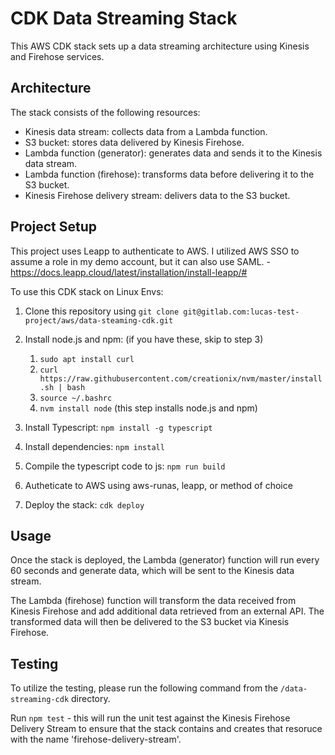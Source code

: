 # CDK Data Streaming Stack

This AWS CDK stack sets up a data streaming architecture using Kinesis and Firehose services.

## Architecture

The stack consists of the following resources:

- Kinesis data stream: collects data from a Lambda function.
- S3 bucket: stores data delivered by Kinesis Firehose.
- Lambda function (generator): generates data and sends it to the Kinesis data stream.
- Lambda function (firehose): transforms data before delivering it to the S3 bucket.
- Kinesis Firehose delivery stream: delivers data to the S3 bucket.

## Project Setup

This project uses Leapp to authenticate to AWS. I utilized AWS SSO to assume a role in my demo account, but it can also use SAML. - https://docs.leapp.cloud/latest/installation/install-leapp/#

To use this CDK stack on Linux Envs:

1. Clone this repository using `git clone git@gitlab.com:lucas-test-project/aws/data-steaming-cdk.git`
1. Install node.js and npm: (if you have these, skip to step 3)
    1. `sudo apt install curl`
    1. `curl https://raw.githubusercontent.com/creationix/nvm/master/install.sh | bash`
    1. `source ~/.bashrc`
    1. `nvm install node` (this step installs node.js and npm)

1. Install Typescript: `npm install -g typescript`
1. Install dependencies: `npm install`
1. Compile the typescript code to js: `npm run build`
1. Autheticate to AWS using aws-runas, leapp, or method of choice
1. Deploy the stack: `cdk deploy`


## Usage

Once the stack is deployed, the Lambda (generator) function will run every 60 seconds and generate data, which will be sent to the Kinesis data stream.

The Lambda (firehose) function will transform the data received from Kinesis Firehose and add additional data retrieved from an external API. The transformed data will then be delivered to the S3 bucket via Kinesis Firehose.

## Testing

To utilize the testing, please run the following command from the `/data-streaming-cdk` directory.

Run `npm test` - this will run the unit test against the Kinesis Firehose Delivery Stream to ensure that the stack contains and creates that resoruce with the name 'firehose-delivery-stream'.
